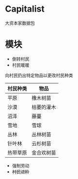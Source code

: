 # Capitalist
大资本家数据包

# 模块
* 倒转村民
* 村民暖暖

向村民扔出特定物品以更改村民种类

| 村民种类 | 物品 |
| --- | --- |
| 平原 | 橡木树苗 |
| 沙漠 | 枯萎的灌木 |
| 沼泽 | 藤蔓 |
| 雪地 | 雪球 |
| 丛林 | 丛林树苗 |
| 针叶林 | 云杉树苗 |
| 热带草原 | 金合欢树苗 |

* 强制劳动
* ~~村民进阶~~